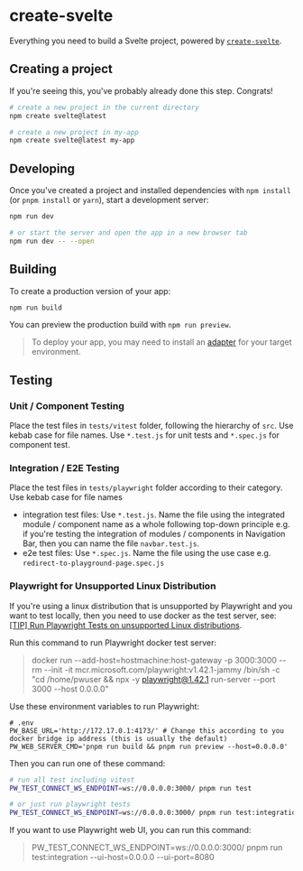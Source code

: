 # create-svelte

Everything you need to build a Svelte project, powered by [`create-svelte`](https://github.com/sveltejs/kit/tree/main/packages/create-svelte).

## Creating a project

If you're seeing this, you've probably already done this step. Congrats!

```bash
# create a new project in the current directory
npm create svelte@latest

# create a new project in my-app
npm create svelte@latest my-app
```

## Developing

Once you've created a project and installed dependencies with `npm install` (or `pnpm install` or `yarn`), start a development server:

```bash
npm run dev

# or start the server and open the app in a new browser tab
npm run dev -- --open
```

## Building

To create a production version of your app:

```bash
npm run build
```

You can preview the production build with `npm run preview`.

> To deploy your app, you may need to install an [adapter](https://kit.svelte.dev/docs/adapters) for your target environment.

## Testing

### Unit / Component Testing

Place the test files in `tests/vitest` folder, following the hierarchy of `src`. Use kebab case for file names. Use `*.test.js` for unit tests and `*.spec.js` for component test.

### Integration / E2E Testing

Place the test files in `tests/playwright` folder according to their category. Use kebab case for file names

- integration test files: Use `*.test.js`. Name the file using the integrated module / component name as a whole following top-down principle e.g. if you're testing the integration of modules / components in Navigation Bar, then you can name the file `navbar.test.js`.
- e2e test files: Use `*.spec.js`. Name the file using the use case e.g. `redirect-to-playground-page.spec.js`

### Playwright for Unsupported Linux Distribution

If you're using a linux distribution that is unsupported by Playwright and you want to test locally, then you need to use docker as the test server, see: [\[TIP\] Run Playwright Tests on unsupported Linux distributions](https://github.com/microsoft/playwright/issues/26482).

Run this command to run Playwright docker test server:

> docker run --add-host=hostmachine:host-gateway -p 3000:3000 --rm --init -it mcr.microsoft.com/playwright:v1.42.1-jammy /bin/sh -c "cd /home/pwuser && npx -y playwright@1.42.1 run-server --port 3000 --host 0.0.0.0"

Use these environment variables to run Playwright:

```dotenv
# .env
PW_BASE_URL='http://172.17.0.1:4173/' # Change this according to you docker bridge ip address (this is usually the default)
PW_WEB_SERVER_CMD='pnpm run build && pnpm run preview --host=0.0.0.0'
```

Then you can run one of these command:

```bash
# run all test including vitest
PW_TEST_CONNECT_WS_ENDPOINT=ws://0.0.0.0:3000/ pnpm run test

# or just run playwright tests
PW_TEST_CONNECT_WS_ENDPOINT=ws://0.0.0.0:3000/ pnpm run test:integration
```

If you want to use Playwright web UI, you can run this command:

> PW_TEST_CONNECT_WS_ENDPOINT=ws://0.0.0.0:3000/ pnpm run test:integration --ui-host=0.0.0.0 --ui-port=8080
